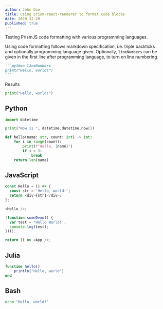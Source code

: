 ```yaml
---
author: John Doe
title: Using prism-react-renderer to format code blocks
date: 2020-12-20
published: true
---
```


Testing PrismJS code formatting with various programming languages.

Using code formatting follows markdown specification, i.e. triple backticks and
optionally programming language given. Optionally, `lineNumbers` can be given in
the first line after programming language, to turn on line numbering.

````markdown
```python lineNumbers
print("Hello, world!")
```
````

Results

```python lineNumbers
print("Hello, world!")
```

## Python

```python lineNumbers
import datetime

print("Now is ", datetime.datetime.now())

def hello(name: str, count: int) -> int:
    for i in range(count):
        print(f"Hello, {name}")
        if i > 3:
            break
    return len(name)
```

## JavaScript

```js
const Hello = () => {
  const str = 'Hello, world!';
  return <div>{str}</div>;
};

<Hello />;

(function someDemo() {
  var test = 'Hello World!';
  console.log(test);
})();

return () => <App />;
```

## Julia

```julia
function hello()
    println("Hello, world")
end
```

## Bash

```bash
echo "Hello, world!"
```
